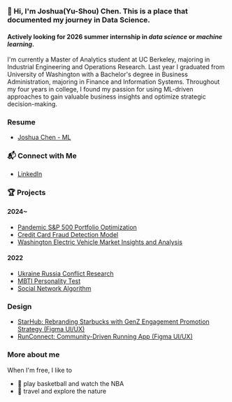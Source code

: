 ### 👋 Hi, I'm Joshua(Yu-Shou) Chen. This is a place that documented my journey in Data Science.
#### **Actively looking for 2026 summer internship in _data science_ or _machine learning_.**  
I'm currently a Master of Analytics student at UC Berkeley, majoring in Industrial Engineering and Operations Research. Last year I graduated from University of Washington with a Bachelor's degree in Business Administration, majoring in Finance and Information Systems. Throughout my four years in college, I found my passion for using ML-driven approaches to gain valuable business insights and optimize strategic decision-making. 

### Resume
* [Joshua Chen - ML](https://drive.google.com/file/d/1CEEEDT0yTXRtI8WJV6YjUdZXea6U0gFN/view?usp=drive_link)
### 📬 Connect with Me
* [LinkedIn](https://www.linkedin.com/in/joshua-chen-a10359196/)  
### 🏆 Projects
#### 2024~
* [Pandemic S&P 500 Portfolio Optimization](https://github.com/jjchen805/pandemic-portfolio-optimization.git)
* [Credit Card Fraud Detection Model](https://github.com/jjchen805/credit-card-fraud-detection.git)
* [Washington Electric Vehicle Market Insights and Analysis](https://github.com/jjchen805/EV-population.git)
#### 2022
* [Ukraine Russia Conflict Research](https://github.com/jjchen805/Ukraine-Russia-Conflict-Research.git)
* [MBTI Personality Test](https://github.com/jjchen805/MBTI-Test.git)
* [Social Network Algorithm](https://github.com/jjchen805/Social-Network-Algorithm.git)
### Design
* [StarHub: Rebranding Starbucks with GenZ Engagement Promotion Strategy (Figma UI/UX)](https://www.figma.com/design/NUVZ0obseknjzeXvs9H69N/StarHub-Protptype?node-id=0-1&t=bxLbMGLgY36XlpNg-1)
* [RunConnect: Community-Driven Running App (Figma UI/UX)](https://www.figma.com/design/IatopJhackdICnwR4WI1Uj/RunConnect?node-id=0-1&t=VWDrqj6Is61b7UtR-1)
### More about me
When I'm free, I like to  
* 🏀 play basketball and watch the NBA
* 🚞 travel and explore the nature
